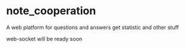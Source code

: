 # note_cooperation
A web platform for questions and answers
get statistic and other stuff

web-socket will be ready soon
